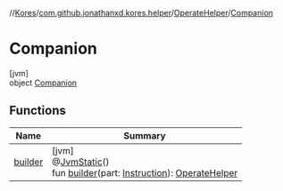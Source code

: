 //[Kores](../../../../index.md)/[com.github.jonathanxd.kores.helper](../../index.md)/[OperateHelper](../index.md)/[Companion](index.md)

# Companion

[jvm]\
object [Companion](index.md)

## Functions

| Name | Summary |
|---|---|
| [builder](builder.md) | [jvm]<br>@[JvmStatic](https://kotlinlang.org/api/latest/jvm/stdlib/kotlin.jvm/-jvm-static/index.html)()<br>fun [builder](builder.md)(part: [Instruction](../../../com.github.jonathanxd.kores/-instruction/index.md)): [OperateHelper](../index.md) |
